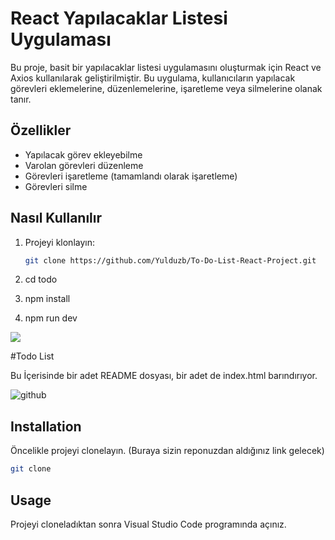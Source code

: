 
# React Yapılacaklar Listesi Uygulaması

Bu proje, basit bir yapılacaklar listesi uygulamasını oluşturmak için React ve Axios kullanılarak geliştirilmiştir. Bu uygulama, kullanıcıların yapılacak görevleri eklemelerine, düzenlemelerine, işaretleme veya silmelerine olanak tanır.

## Özellikler

- Yapılacak görev ekleyebilme
- Varolan görevleri düzenleme
- Görevleri işaretleme (tamamlandı olarak işaretleme)
- Görevleri silme

## Nasıl Kullanılır

1. Projeyi klonlayın:

   ```bash
   git clone https://github.com/Yulduzb/To-Do-List-React-Project.git

2.   cd todo
3.   npm install
4.   npm run dev

![](../TodoList/todo/src/assets/todo.gif)





























#Todo List 

Bu İçerisinde bir adet README dosyası, bir adet de index.html barındırıyor.

![github](figures/github.png)

## Installation

Öncelikle projeyi clonelayın. (Buraya sizin reponuzdan aldığınız link gelecek)

```bash
git clone 
```

## Usage

Projeyi cloneladıktan sonra Visual Studio Code programında açınız.




